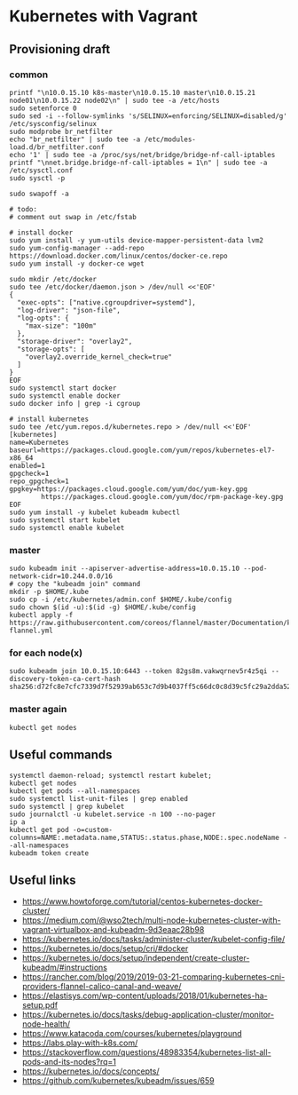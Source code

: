 # Kubernetes with Vagrant

## Provisioning draft

### common
~~~
printf "\n10.0.15.10 k8s-master\n10.0.15.10 master\n10.0.15.21 node01\n10.0.15.22 node02\n" | sudo tee -a /etc/hosts
sudo setenforce 0
sudo sed -i --follow-symlinks 's/SELINUX=enforcing/SELINUX=disabled/g' /etc/sysconfig/selinux
sudo modprobe br_netfilter
echo "br_netfilter" | sudo tee -a /etc/modules-load.d/br_netfilter.conf
echo '1' | sudo tee -a /proc/sys/net/bridge/bridge-nf-call-iptables
printf "\nnet.bridge.bridge-nf-call-iptables = 1\n" | sudo tee -a /etc/sysctl.conf
sudo sysctl -p

sudo swapoff -a

# todo:
# comment out swap in /etc/fstab

# install docker
sudo yum install -y yum-utils device-mapper-persistent-data lvm2
sudo yum-config-manager --add-repo https://download.docker.com/linux/centos/docker-ce.repo
sudo yum install -y docker-ce wget

sudo mkdir /etc/docker
sudo tee /etc/docker/daemon.json > /dev/null <<'EOF'
{
  "exec-opts": ["native.cgroupdriver=systemd"],
  "log-driver": "json-file",
  "log-opts": {
    "max-size": "100m"
  },
  "storage-driver": "overlay2",
  "storage-opts": [
    "overlay2.override_kernel_check=true"
  ]
}
EOF
sudo systemctl start docker
sudo systemctl enable docker
sudo docker info | grep -i cgroup

# install kubernetes
sudo tee /etc/yum.repos.d/kubernetes.repo > /dev/null <<'EOF'
[kubernetes]
name=Kubernetes
baseurl=https://packages.cloud.google.com/yum/repos/kubernetes-el7-x86_64
enabled=1
gpgcheck=1
repo_gpgcheck=1
gpgkey=https://packages.cloud.google.com/yum/doc/yum-key.gpg
        https://packages.cloud.google.com/yum/doc/rpm-package-key.gpg
EOF
sudo yum install -y kubelet kubeadm kubectl
sudo systemctl start kubelet
sudo systemctl enable kubelet
~~~

### master
~~~
sudo kubeadm init --apiserver-advertise-address=10.0.15.10 --pod-network-cidr=10.244.0.0/16
# copy the "kubeadm join" command
mkdir -p $HOME/.kube
sudo cp -i /etc/kubernetes/admin.conf $HOME/.kube/config
sudo chown $(id -u):$(id -g) $HOME/.kube/config
kubectl apply -f https://raw.githubusercontent.com/coreos/flannel/master/Documentation/kube-flannel.yml
~~~

### for each node(x)
~~~
sudo kubeadm join 10.0.15.10:6443 --token 82gs8m.vakwqrnev5r4z5qi --discovery-token-ca-cert-hash sha256:d72fc8e7cfc7339d7f52939ab653c7d9b4037ff5c66dc0c8d39c5fc29a2dda52
~~~

### master again
~~~
kubectl get nodes
~~~

## Useful commands

~~~
systemctl daemon-reload; systemctl restart kubelet;
kubectl get nodes
kubectl get pods --all-namespaces
sudo systemctl list-unit-files | grep enabled
sudo systemctl | grep kubelet
sudo journalctl -u kubelet.service -n 100 --no-pager
ip a
kubectl get pod -o=custom-columns=NAME:.metadata.name,STATUS:.status.phase,NODE:.spec.nodeName --all-namespaces
kubeadm token create
~~~

## Useful links

* https://www.howtoforge.com/tutorial/centos-kubernetes-docker-cluster/
* https://medium.com/@wso2tech/multi-node-kubernetes-cluster-with-vagrant-virtualbox-and-kubeadm-9d3eaac28b98
* https://kubernetes.io/docs/tasks/administer-cluster/kubelet-config-file/
* https://kubernetes.io/docs/setup/cri/#docker
* https://kubernetes.io/docs/setup/independent/create-cluster-kubeadm/#instructions
* https://rancher.com/blog/2019/2019-03-21-comparing-kubernetes-cni-providers-flannel-calico-canal-and-weave/
* https://elastisys.com/wp-content/uploads/2018/01/kubernetes-ha-setup.pdf
* https://kubernetes.io/docs/tasks/debug-application-cluster/monitor-node-health/
* https://www.katacoda.com/courses/kubernetes/playground
* https://labs.play-with-k8s.com/
* https://stackoverflow.com/questions/48983354/kubernetes-list-all-pods-and-its-nodes?rq=1
* https://kubernetes.io/docs/concepts/
* https://github.com/kubernetes/kubeadm/issues/659
